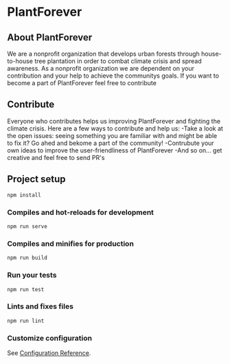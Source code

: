 # PlantForever

## About PlantForever
We are a nonprofit organization that develops urban forests through house-to-house tree plantation in order to combat climate crisis and spread awareness. As a nonprofit organization we are dependent on your contribution and your help to achieve the communitys goals.
If you want to become a part of PlantForever feel free to contribute

## Contribute
Everyone who contributes helps us improving PlantForever and fighting the climate crisis. Here are a few ways to contribute and help us:
-Take a look at the open issues: seeing something you are familiar with and might be able to fix it? Go ahed and bekome a part of the community!
-Contrubute your own ideas to improve the user-friendliness of PlantForever
-And so on... get creative and feel free to send PR's

## Project setup
```
npm install
```

### Compiles and hot-reloads for development
```
npm run serve
```

### Compiles and minifies for production
```
npm run build
```

### Run your tests
```
npm run test
```

### Lints and fixes files
```
npm run lint
```

### Customize configuration
See [Configuration Reference](https://cli.vuejs.org/config/).
